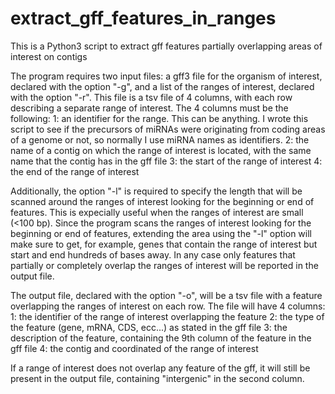 # extract_gff_features_in_ranges
This is a Python3 script to extract gff features partially overlapping areas of interest on contigs

The program requires two input files: a gff3 file for the organism of interest, declared with the option "-g", and a list of the ranges of interest, declared with the option "-r". This file is a tsv file of 4 columns, with each row describing a separate range of interest. The 4 columns must be the following:
1: an identifier for the range. This can be anything. I wrote this script to see if the precursors of miRNAs were originating from coding areas of a genome or not, so normally I use miRNA names as identifiers.
2: the name of a contig on which the range of interest is located, with the same name that the contig has in the gff file
3: the start of the range of interest
4: the end of the range of interest

Additionally, the option "-l" is required to specify the length that will be scanned around the ranges of interest looking for the beginning or end of features. This is expecially useful when the ranges of interest are small (<100 bp). Since the program scans the ranges of interest looking for the beginning or end of features, extending the area using the "-l" option will make sure to get, for example, genes that contain the range of interest but start and end hundreds of bases away. In any case only features that partially or completely overlap the ranges of interest will be reported in the output file.

The output file, declared with the option "-o", will be a tsv file with a feature overlapping the ranges of interest on each row. The file will have 4 columns:
1: the identifier of the range of interest overlapping the feature
2: the type of the feature (gene, mRNA, CDS, ecc...) as stated in the gff file
3: the description of the feature, containing the 9th column of the feature in the gff file
4: the contig and coordinated of the range of interest

If a range of interest does not overlap any feature of the gff, it will still be present in the output file, containing "intergenic" in the second column.
